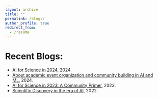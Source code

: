 ```yaml
---
layout: archive
title: ""
permalink: /blogs/
author_profile: true
redirect_from:
  - /resume
---
```


Recent Blogs:
======
* [AI for Science in 2024](https://t.co/DXjhicbgqK), 2024.
* [About academic event organization and community building in AI and ML](https://medium.com/@yuanqidu/about-academic-event-organization-and-community-building-in-ai-and-ml-0735893d7e36), 2024.
* [AI for Science in 2023: A Community Primer](https://yuanqidu.github.io/#:~:text=AI%20for%20Science%20in%202023%3A%20A%20Community%20Primer), 2023.
* [Scientific Discovery in the era of AI](https://ai4science101.github.io/blogs/ai_for_science_ai/), 2022.





